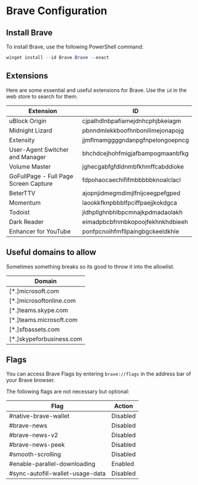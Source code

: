 # Brave Configuration

## Install Brave

To install Brave, use the following PowerShell command:

```powershell
winget install --id Brave.Brave --exact
```

## Extensions

Here are some essential and useful extensions for Brave. Use the `id` in the web store to search for them.

| Extension                             | ID                               |
| ------------------------------------- | -------------------------------- |
| uBlock Origin                         | cjpalhdlnbpafiamejdnhcphjbkeiagm |
| Midnight Lizard                       | pbnndmlekkboofhnbonilimejonapojg |
| Extensity                             | jjmflmamggggndanpgfnpelongoepncg |
| User-Agent Switcher and Manager       | bhchdcejhohfmigjafbampogmaanbfkg |
| Volume Master                         | jghecgabfgfdldnmbfkhmffcabddioke |
| GoFullPage - Full Page Screen Capture | fdpohaocaechififmbbbbbknoalclacl |
| BeterTTV                              | ajopnjidmegmdimjlfnijceegpefgped |
| Momentum                              | laookkfknpbbblfpciffpaejjkokdgca |
| Todoist                               | jldhpllghnbhlbpcmnajkpdmadaolakh |
| Dark Reader                           | eimadpbcbfnmbkopoojfekhnkhdbieeh |
| Enhancer for YouTube                  | ponfpcnoihfmfllpaingbgckeeldkhle |

## Useful domains to allow

Sometimes something breaks so its good to throw it into the allowlist.

| Domain                   |
| ------------------------ |
| [*.]microsoft.com        |
| [*.]microsoftonline.com  |
| [*.]teams.skype.com      |
| [*.]teams.microsoft.com  |
| [*.]sfbassets.com        |
| [*.]skypeforbusiness.com |

## Flags

You can access Brave Flags by entering `brave://flags` in the address bar of your Brave browser.

The following flags are not necessary but optional:

| Flag                             | Action   |
| -------------------------------- | -------- |
| #native-brave-wallet             | Disabled |
| #brave-news                      | Disabled |
| #brave-news-v2                   | Disabled |
| #brave-news-peek                 | Disabled |
| #smooth-scrolling                | Disabled |
| #enable-parallel-downloading     | Enabled  |
| #sync-autofill-wallet-usage-data | Disabled |
